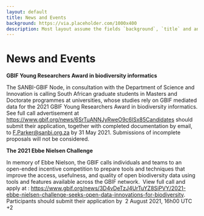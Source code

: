 ```yaml
---
layout: default
title: News and Events
background: https://via.placeholder.com/1000x400
description: Most layout assume the fields `background`, `title` and an optional `description`
---
```

# News and Events

**GBIF Young Researchers Award in biodiversity informatics**

The SANBI-GBIF Node, in consultation with the Department of Science and Innovation is calling South African graduate students in Masters and Doctorate programmes at universities, whose studies rely on GBIF mediated data for the 2021 GBIF Young Researchers Award in biodiversity informatics.
See full call advertisement at https://www.gbif.org/news/6SrTuANNJyRweO9c6lSx85Candidates should submit their application, together with completed documentation by email, to F.Parker@sanbi.org.za by 31 May 2021. Submissions of incomplete proposals will not be considered.

**The 2021 Ebbe Nielsen Challenge**

In memory of Ebbe Nielson, the GBIF calls individuals and teams to an open-ended incentive competition to prepare tools and techniques that improve the access, usefulness, and quality of open biodiversity data using tools and features available across the GBIF network.  View full call and apply at : https://www.gbif.org/news/3D4vDeTzJ4UrTuYZ8SiPVY/2021-ebbe-nielsen-challenge-seeks-open-data-innovations-for-biodiversity. Participants should submit their application by  2 August 2021, 16h00 UTC +2



